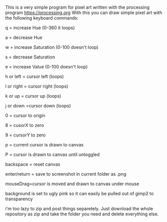 This is a very simple program for pixel art written with the processing program https://processing.org
With this you can draw simple pixel art with the following keyboard commands:

q = increase Hue (0-360 it loops)

a = decrease Hue

w = increase Saturation (0-100 doesn't loop)

s = decrease Saturation

e = increase Value (0-100 doesn't loop)

h or left = cursor left (loops)

l or right = cursor right (loops)

k or up = cursor up (loops)

j or down =cursor down (loops)

0 = cursor to origin

8 = cusorX to zero

9 = cursorY to zero

p = current cursor is drawn to canvas

P = cursor is drawn to canvas until untoggled

backspace = reset canvas

enter/return = save to screenshot in current folder as .png

mouseDrag=cursor is moved and drawn to canvas under mouse




background is set to ugly pink so it can easily be pulled out of gimp2 to transparency

i'm too lazy to zip and post things separetely. Just download the whole repository as zip and take the folder you need and delete everything else.
